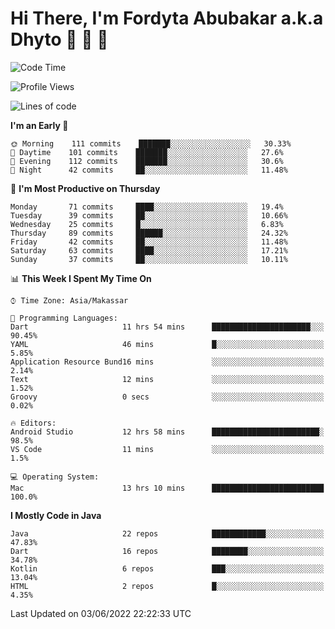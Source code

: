 # Hi There, I'm Fordyta Abubakar a.k.a Dhyto 👋 👋 👋  

<!--
**DhytoDev/dhytodev** is a ✨ _special_ ✨ repository because its `README.md` (this file) appears on your GitHub profile.

Here are some ideas to get you started:

- 🔭 I’m currently working on ...
- 🌱 I’m currently learning ...
- 👯 I’m looking to collaborate on ...
- 🤔 I’m looking for help with ...
- 💬 Ask me about ...
- 📫 How to reach me: ...
- 😄 Pronouns: ...
- ⚡ Fun fact: ...
-->

<!--START_SECTION:waka-->
![Code Time](http://img.shields.io/badge/Code%20Time-0%20secs-blue)

![Profile Views](http://img.shields.io/badge/Profile%20Views-10-blue)

![Lines of code](https://img.shields.io/badge/From%20Hello%20World%20I%27ve%20Written-134%20Thousand%20lines%20of%20code-blue)

**I'm an Early 🐤** 

```text
🌞 Morning    111 commits    ███████░░░░░░░░░░░░░░░░░░   30.33% 
🌆 Daytime    101 commits    ███████░░░░░░░░░░░░░░░░░░   27.6% 
🌃 Evening    112 commits    ███████░░░░░░░░░░░░░░░░░░   30.6% 
🌙 Night      42 commits     ██░░░░░░░░░░░░░░░░░░░░░░░   11.48%

```
📅 **I'm Most Productive on Thursday** 

```text
Monday       71 commits     ████░░░░░░░░░░░░░░░░░░░░░   19.4% 
Tuesday      39 commits     ██░░░░░░░░░░░░░░░░░░░░░░░   10.66% 
Wednesday    25 commits     █░░░░░░░░░░░░░░░░░░░░░░░░   6.83% 
Thursday     89 commits     ██████░░░░░░░░░░░░░░░░░░░   24.32% 
Friday       42 commits     ██░░░░░░░░░░░░░░░░░░░░░░░   11.48% 
Saturday     63 commits     ████░░░░░░░░░░░░░░░░░░░░░   17.21% 
Sunday       37 commits     ██░░░░░░░░░░░░░░░░░░░░░░░   10.11%

```


📊 **This Week I Spent My Time On** 

```text
⌚︎ Time Zone: Asia/Makassar

💬 Programming Languages: 
Dart                     11 hrs 54 mins      ██████████████████████░░░   90.45% 
YAML                     46 mins             █░░░░░░░░░░░░░░░░░░░░░░░░   5.85% 
Application Resource Bund16 mins             ░░░░░░░░░░░░░░░░░░░░░░░░░   2.14% 
Text                     12 mins             ░░░░░░░░░░░░░░░░░░░░░░░░░   1.52% 
Groovy                   0 secs              ░░░░░░░░░░░░░░░░░░░░░░░░░   0.02%

🔥 Editors: 
Android Studio           12 hrs 58 mins      ████████████████████████░   98.5% 
VS Code                  11 mins             ░░░░░░░░░░░░░░░░░░░░░░░░░   1.5%

💻 Operating System: 
Mac                      13 hrs 10 mins      █████████████████████████   100.0%

```

**I Mostly Code in Java** 

```text
Java                     22 repos            ████████████░░░░░░░░░░░░░   47.83% 
Dart                     16 repos            ████████░░░░░░░░░░░░░░░░░   34.78% 
Kotlin                   6 repos             ███░░░░░░░░░░░░░░░░░░░░░░   13.04% 
HTML                     2 repos             █░░░░░░░░░░░░░░░░░░░░░░░░   4.35%

```



 Last Updated on 03/06/2022 22:22:33 UTC
<!--END_SECTION:waka-->
